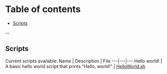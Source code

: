 # Table of contents
- [Scripts](#scripts)

--
## Scripts
Current scripts available:
Name | Description | File
---|---|---
Hello world! | A basic hello world script that prints "Hello, world!" | [HelloWorld.sh](HelloWorld.sh)